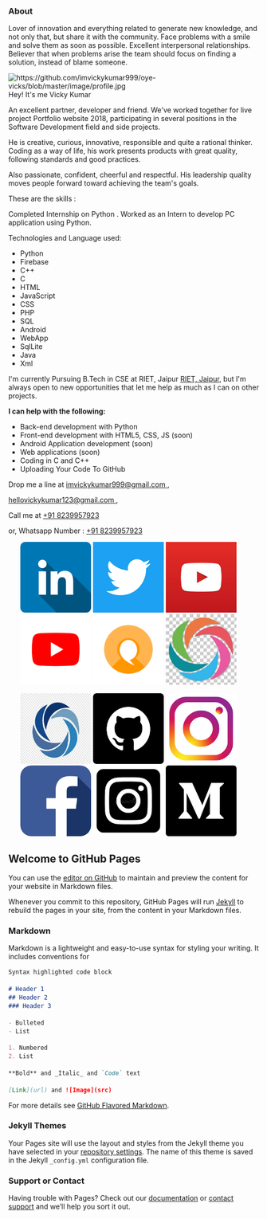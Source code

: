 <html>
<head>
    <meta name="viewport" content="width=device-width, initial-scale=1.0">
    <meta charset="UTF-8">
    <link rel="stylesheet" href="../css/index.css">
</head>

<body>
    <div id="about">
        <h3>About</h3>
        <div class="description">
            <p>Lover of innovation and everything related to generate new knowledge, and not only that, but share it with the community. Face problems with a smile and solve them as soon as possible. Excellent interpersonal relationships. Believer that when problems arise the team should focus on finding a solution, instead of blame someone.</p>
        </div>

   </div>
</body>
</html>

<html>
<head>
    <meta name="viewport" content="width=device-width, initial-scale=1.0">
    <meta charset="UTF-8">
    <link rel="stylesheet" href="../css/index.css">
</head>
<body>

  
<div id="home">
        <section class="profile"> 
            <img src="https://github.com/imvickykumar999/oye-vicks/blob/master/image/profile.jpg" alt="https://github.com/imvickykumar999/oye-vicks/blob/master/image/profile.jpg" class="profile_img" >
            <div class="someText">
                Hey! It's me Vicky Kumar
            </div>
        </section>
    
  <div class="description">
        
   <p>An excellent partner, developer and friend. We've worked together for live project Portfolio website 2018, participating in several positions in the Software Development field and side projects.</p>
            <p>He is creative, curious, innovative, responsible and quite a rational thinker. Coding as a way of life, his work presents products with great quality, following standards and good practices.</p>
            <p>Also passionate, confident, cheerful and respectful. His leadership quality moves people forward toward achieving the team's goals.</p>
                        
  </div>
  </div>  
</body>
</html>

<html>
<head>
    <meta name="viewport" content="width=device-width, initial-scale=1.0">
    <meta charset="UTF-8">
    <link rel="stylesheet" href="../css/index.css">
</head>
<body>

 <div>

  These are the skills :
        
<p>Completed Internship on Python .
        Worked as an Intern to develop PC application using Python.</p
    <p>Technologies and Language used:</p>
    <ul>
        <li>Python</li>
        <li>Firebase</li>
        <li>C++</li>
        <li>C</li>
        <li>HTML</li>
        <li>JavaScript</li>
        <li>CSS</li>
        <li>PHP</li>
        <li>SQL</li>
        <li>Android</li>
        <li>WebApp</li>
        <li>SqlLite</li>
        <li>Java</li>
        <li>Xml</li>

   </ul>
</div>
</body>
</html>

<html>
<head>
    <meta name="viewport" content="width=device-width, initial-scale=1.0">
    <meta charset="UTF-8">
    <link rel="stylesheet" href="../css/index.css">
</head>
<body>

<div>
        <p>I'm currently Pursuing B.Tech in CSE at RIET, Jaipur <a href="https://www.rietjaipur.ac.in/" target='_blank'>RIET, Jaipur</a>, but I'm always open to new opportunities that let me help as much as I can on other projects.</p>
        <p><strong>I can help with the following:</strong></p>
        <ul class="list-unstyled service-list">
            <li><i class="fa fa-check" aria-hidden="true"></i> Back-end development with Python</li>
            <li><i class="fa fa-check" aria-hidden="true"></i> Front-end development with HTML5, CSS, JS (soon)</li>
            <li><i class="fa fa-check" aria-hidden="true"></i> Android Application development (soon)</li>
            <li><i class="fa fa-check" aria-hidden="true"></i> Web applications (soon)</li>
            <li><i class="fa fa-check" aria-hidden="true"></i> Coding in C and C++ </li>
            <li><i class="fa fa-check" aria-hidden="true"></i> Uploading Your Code To GitHub</li>
        </ul>
        <p>Drop me a line at <a href="mailto:imvickykumar@gmail.com"> imvickykumar999@gmail.com </a>,</p>
        <p><a href="mailto:hellovickykumar123@gmail.com"> hellovickykumar123@gmail.com </a>,</p>
        <p>Call me at <a href="tel:+918239957923"> +91 8239957923 </a></p>
        <p>or, Whatsapp Number : <a href="https://api.whatsapp.com/send?phone=918239957923&text=hi,%20i%20found%20your%20contact%20from%20your%20portfolio%20link&source=&data=&app_absent=" target="_blank"> +91 8239957923 </a></p>
        
   <ul class="social list-inline">
                <p><a href="https://www.linkedin.com/in/vicky-kumar-433542190/" target="_blank"><img src="https://raw.githubusercontent.com/imvickykumar999/Portfolio-oye-vicks/master/image/linkedin.png" style="width:142px;height:142px;"></a>
                <a href="https://twitter.com/Vickyku27424662" target="_blank"><img src="https://raw.githubusercontent.com/imvickykumar999/Portfolio-oye-vicks/master/image/twitter.png" style="width:142px;height:142px;"></a>
                <a href="https://www.youtube.com/channel/UCCCMOhooI8821rauAVZQwbA" target="_blank"><img src="https://raw.githubusercontent.com/imvickykumar999/Portfolio-oye-vicks/master/image/youtube1.png" style="width:142px;height:142px;"></a>
                <a href="https://www.youtube.com/channel/UCWaXTlc-ECnQz4JHKg1KfAw" target="_blank"><img src="https://raw.githubusercontent.com/imvickykumar999/Portfolio-oye-vicks/master/image/youtube2.png" style="width:142px;height:142px;"></a>
                <a href="https://www.yourquote.in/vicky-kumar-bagzz/quotes" target="_blank"><img src="https://raw.githubusercontent.com/imvickykumar999/Portfolio-oye-vicks/master/image/yourquote.png" style="width:142px;height:142px;"></a>
                <a href="https://www.sololearn.com/Profile/8044164/" target="_blank"><img src="https://raw.githubusercontent.com/imvickykumar999/Portfolio-oye-vicks/master/image/sololearn1.png" style="width:142px;height:142px;"></a></p>
                <p><a href="https://www.sololearn.com/Profile/12699769/" target="_blank"><img src="https://raw.githubusercontent.com/imvickykumar999/Portfolio-oye-vicks/master/image/sololearn2.png" style="width:142px;height:142px;"></a>
                <a href="https://github.com/imvickykumar999" target="_blank"><img src="https://raw.githubusercontent.com/imvickykumar999/Portfolio-oye-vicks/master/image/github.png" style="width:142px;height:142px;"></a>
                <a href="https://www.instagram.com/oye.vix/" target="_blank"><img src="https://raw.githubusercontent.com/imvickykumar999/Portfolio-oye-vicks/master/image/instagram1.png" style="width:142px;height:142px;"></a>
                <a href="https://www.facebook.com/Imvickykumar999/" target="_blank"><img src="https://raw.githubusercontent.com/imvickykumar999/Portfolio-oye-vicks/master/image/facebook.png" style="width:142px;height:142px;"></a>
                <a href="https://www.instagram.com/vickykumar2493/" target="_blank"><img src="https://raw.githubusercontent.com/imvickykumar999/Portfolio-oye-vicks/master/image/instagram2.png" style="width:142px;height:142px;"></a>
                <a href="https://medium.com/@imvickykumar999" target="_blank"><img src="https://raw.githubusercontent.com/imvickykumar999/Portfolio-oye-vicks/master/image/medium.png" style="width:142px;height:142px;"></a></p>
            </ul><!--//social-->
    </div>

    
</body>
</html>



## Welcome to GitHub Pages

You can use the [editor on GitHub](https://github.com/imvickykumar999/Website-with-Theme/edit/master/README.md) to maintain and preview the content for your website in Markdown files.

Whenever you commit to this repository, GitHub Pages will run [Jekyll](https://jekyllrb.com/) to rebuild the pages in your site, from the content in your Markdown files.

### Markdown

Markdown is a lightweight and easy-to-use syntax for styling your writing. It includes conventions for

```markdown
Syntax highlighted code block

# Header 1
## Header 2
### Header 3

- Bulleted
- List

1. Numbered
2. List

**Bold** and _Italic_ and `Code` text

[Link](url) and ![Image](src)
```

For more details see [GitHub Flavored Markdown](https://guides.github.com/features/mastering-markdown/).

### Jekyll Themes

Your Pages site will use the layout and styles from the Jekyll theme you have selected in your [repository settings](https://github.com/imvickykumar999/Website-with-Theme/settings). The name of this theme is saved in the Jekyll `_config.yml` configuration file.

### Support or Contact

Having trouble with Pages? Check out our [documentation](https://docs.github.com/categories/github-pages-basics/) or [contact support](https://github.com/contact) and we’ll help you sort it out.
